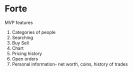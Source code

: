 # Forte

MVP features
1. Categories of people
2. Searching
3. Buy Sell
4. Chart
5. Pricing history
7. Open orders
8. Personal information- net worth, coins, history of trades